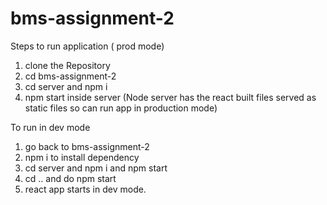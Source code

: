 # bms-assignment-2

Steps to run application ( prod mode)

1. clone the Repository
2. cd bms-assignment-2 
3. cd server and npm i 
4. npm start inside server (Node server has the react built files served as static files so can run app in production mode)

To run in dev mode

1. go back to bms-assignment-2
2. npm i to install dependency
3. cd server and npm i and npm start
4. cd .. and do npm start
3. react app starts in dev mode.
